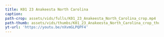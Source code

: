 ```yaml
---
title: K01 23 Anakeesta North Carolina
caption:
path-crop: assets/vids/fulls/K01_23_Anakeesta_North_Carolina_crop.mp4
path-thumb: assets/vids/thumbs/K01_23_Anakeesta_North_Carolina_crop_thumb.mp4
yt-url: 'https://youtu.be/nXvmGLPQPF4'
---
```

